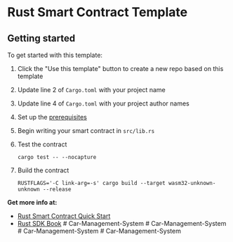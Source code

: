 # Rust Smart Contract Template

## Getting started

To get started with this template:

1. Click the "Use this template" button to create a new repo based on this template
2. Update line 2 of `Cargo.toml` with your project name
3. Update line 4 of `Cargo.toml` with your project author names
4. Set up the [prerequisites](https://github.com/near/near-sdk-rs#pre-requisites)
5. Begin writing your smart contract in `src/lib.rs`
6. Test the contract 

    `cargo test -- --nocapture`

8. Build the contract

    `RUSTFLAGS='-C link-arg=-s' cargo build --target wasm32-unknown-unknown --release`

**Get more info at:**

* [Rust Smart Contract Quick Start](https://docs.near.org/docs/develop/contracts/rust/intro)
* [Rust SDK Book](https://www.near-sdk.io/)
#   C a r - M a n a g e m e n t - S y s t e m  
 #   C a r - M a n a g e m e n t - S y s t e m  
 #   C a r - M a n a g e m e n t - S y s t e m  
 #   C a r - M a n a g e m e n t - S y s t e m  
 